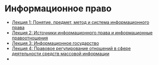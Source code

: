 # Информационное право
- [Лекция 1: Понятие, предмет, метод и система информационного права](/information-law/topic-1.md)
- [Лекция 2: Источники информационного права и информационные правоотношения](/information-law/topic-2.md)
- [Лекция 3: Информационное государство](/information-law/topic-3.md)
- [Лекция 4: Правовое регулирование отношений в сфере деятельности средств массовой информации](/information-law/topic-4.md)
- 